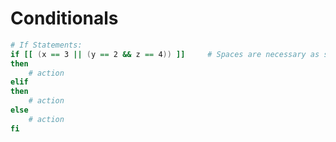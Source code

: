 # Conditionals

```bash
# If Statements:
if [[ (x == 3 || (y == 2 && z == 4)) ]]		# Spaces are necessary as shown.
then
	# action
elif
then
	# action
else
	# action
fi
```

